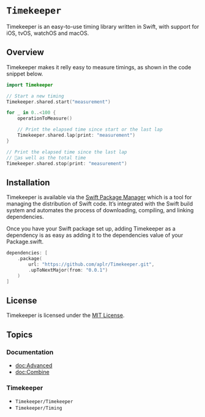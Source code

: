 # ``Timekeeper``

Timekeeper is an easy-to-use timing library written in Swift, with support for iOS, tvOS, watchOS and macOS.

## Overview

Timekeeper makes it relly easy to measure timings, as shown in the code snippet below.

```swift
import Timekeeper

// Start a new timing
Timekeeper.shared.start("measurement")

for _ in 0..<100 {
    operationToMeasure()

    // Print the elapsed time since start or the last lap
    Timekeeper.shared.lap(print: "measurement")
}

// Print the elapsed time since the last lap
// as well as the total time
Timekeeper.shared.stop(print: "measurement")
```

## Installation

Timekeeper is available via the [Swift Package Manager](https://swift.org/package-manager/) which is a tool for managing the distribution of Swift code. It’s integrated with the Swift build system and automates the process of downloading, compiling, and linking dependencies.

Once you have your Swift package set up, adding Timekeeper as a dependency is as easy as adding it to the dependencies value of your Package.swift.

```swift
dependencies: [
    .package(
        url: "https://github.com/aplr/Timekeeper.git",
        .upToNextMajor(from: "0.0.1")
    )
]
```

## License
Timekeeper is licensed under the [MIT License](https://github.com/aplr/Timekeeper/blob/main/LICENSE).

## Topics

### Documentation

- <doc:Advanced>
- <doc:Combine>

### Timekeeper

- ``Timekeeper/Timekeeper``
- ``Timekeeper/Timing``
